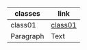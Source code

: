 

| classes     | link   |
| ----------- | -----------         |
| class01     |[class01](class01.md)|
| Paragraph   | Text                 |